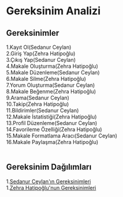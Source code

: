 # Gereksinim Analizi
## Gereksinimler 

1.Kayıt Ol(Sedanur Ceylan)
<br>
2.Giriş Yap(Zehra Hatipoğlu)
<br>
3.Çıkış Yap(Sedanur Ceylan)
<br>
4.Makale Oluşturma(Zehra Hatipoğlu)
<br>
5.Makale Düzenleme(Sedanur Ceylan)
<br>
6.Makale Silme(Zehra Hatipoğlu)
<br>
7.Yorum Oluşturma(Sedanur Ceylan)
<br>
8.Makale Beğenme(Zehra Hatipoğlu)
<br>
9.Arama(Sedanur Ceylan)
<br>
10.Takip(Zehra Hatipoğlu)
<br>
11.Bildirimler(Sedanur Ceylan)
<br>
12.Makale İstatistiği(Zehra Hatipoğlu)
<br>
13.Profil Düzenleme(Sedanur Ceylan)
<br>
14.Favorileme Özelliği(Zehra Hatipoğlu)
<br>
15.Makale Formatlama Aracı(Sedanur Ceylan)
<br>
16.Makale Paylaşma(Zehra Hatipoğlu)
<br>
<br>
## Gereksinim Dağılımları
1.[Sedanur Ceylan'ın Gereksinimleri](Sedanur_Ceylan_Gereksinim.md)
<br>
1.[Zehra Hatipoğlu'nun Gereksinimleri](Zehra_Hatipoğlu_Gereksinim.md)
